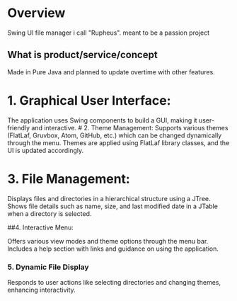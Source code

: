 # Overview

Swing UI file manager i call "Rupheus". meant to be a passion project

## What is product/service/concept
Made in Pure Java and planned to update overtime with other features.

   # 1. Graphical User Interface:
  The application uses Swing components to build a GUI, making it user-friendly and interactive.
    # 2. Theme Management:
        Supports various themes (FlatLaf, Gruvbox, Atom, GitHub, etc.) which can be changed dynamically through the menu.
	Themes are applied using FlatLaf library classes, and the UI is updated accordingly.

# 3. File Management:
Displays files and directories in a hierarchical structure using a JTree.
Shows file details such as name, size, and last modified date in a JTable when a directory is selected.

##4. Interactive Menu:

 Offers various view modes and theme options through the menu bar.
	   Includes a help section with links and guidance on using the application.
   ### 5. Dynamic File Display 
    	     
Responds to user actions like selecting directories and changing themes, enhancing interactivity.
